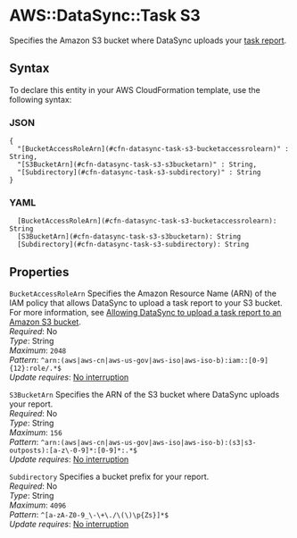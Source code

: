 # AWS::DataSync::Task S3<a name="aws-properties-datasync-task-s3"></a>

Specifies the Amazon S3 bucket where DataSync uploads your [task report](https://docs.aws.amazon.com/datasync/latest/userguide/creating-task-reports.html)\.

## Syntax<a name="aws-properties-datasync-task-s3-syntax"></a>

To declare this entity in your AWS CloudFormation template, use the following syntax:

### JSON<a name="aws-properties-datasync-task-s3-syntax.json"></a>

```
{
  "[BucketAccessRoleArn](#cfn-datasync-task-s3-bucketaccessrolearn)" : String,
  "[S3BucketArn](#cfn-datasync-task-s3-s3bucketarn)" : String,
  "[Subdirectory](#cfn-datasync-task-s3-subdirectory)" : String
}
```

### YAML<a name="aws-properties-datasync-task-s3-syntax.yaml"></a>

```
  [BucketAccessRoleArn](#cfn-datasync-task-s3-bucketaccessrolearn): String
  [S3BucketArn](#cfn-datasync-task-s3-s3bucketarn): String
  [Subdirectory](#cfn-datasync-task-s3-subdirectory): String
```

## Properties<a name="aws-properties-datasync-task-s3-properties"></a>

`BucketAccessRoleArn`  <a name="cfn-datasync-task-s3-bucketaccessrolearn"></a>
Specifies the Amazon Resource Name \(ARN\) of the IAM policy that allows DataSync to upload a task report to your S3 bucket\. For more information, see [Allowing DataSync to upload a task report to an Amazon S3 bucket](https://docs.aws.amazon.com/datasync/latest/userguide/creating-task-reports.html)\.  
*Required*: No  
*Type*: String  
*Maximum*: `2048`  
*Pattern*: `^arn:(aws|aws-cn|aws-us-gov|aws-iso|aws-iso-b):iam::[0-9]{12}:role/.*$`  
*Update requires*: [No interruption](https://docs.aws.amazon.com/AWSCloudFormation/latest/UserGuide/using-cfn-updating-stacks-update-behaviors.html#update-no-interrupt)

`S3BucketArn`  <a name="cfn-datasync-task-s3-s3bucketarn"></a>
Specifies the ARN of the S3 bucket where DataSync uploads your report\.  
*Required*: No  
*Type*: String  
*Maximum*: `156`  
*Pattern*: `^arn:(aws|aws-cn|aws-us-gov|aws-iso|aws-iso-b):(s3|s3-outposts):[a-z\-0-9]*:[0-9]*:.*$`  
*Update requires*: [No interruption](https://docs.aws.amazon.com/AWSCloudFormation/latest/UserGuide/using-cfn-updating-stacks-update-behaviors.html#update-no-interrupt)

`Subdirectory`  <a name="cfn-datasync-task-s3-subdirectory"></a>
Specifies a bucket prefix for your report\.  
*Required*: No  
*Type*: String  
*Maximum*: `4096`  
*Pattern*: `^[a-zA-Z0-9_\-\+\./\(\)\p{Zs}]*$`  
*Update requires*: [No interruption](https://docs.aws.amazon.com/AWSCloudFormation/latest/UserGuide/using-cfn-updating-stacks-update-behaviors.html#update-no-interrupt)
